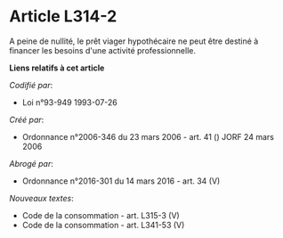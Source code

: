 # Article L314-2

A peine de nullité, le prêt viager hypothécaire ne peut être destiné à financer les besoins d'une activité professionnelle.

**Liens relatifs à cet article**

_Codifié par_:

  - Loi n°93-949 1993-07-26

_Créé par_:

  - Ordonnance n°2006-346 du 23 mars 2006 - art. 41 () JORF 24 mars 2006

_Abrogé par_:

  - Ordonnance n°2016-301 du 14 mars 2016 - art. 34 (V)

_Nouveaux textes_:

  - Code de la consommation - art. L315-3 (V)
  - Code de la consommation - art. L341-53 (V)
